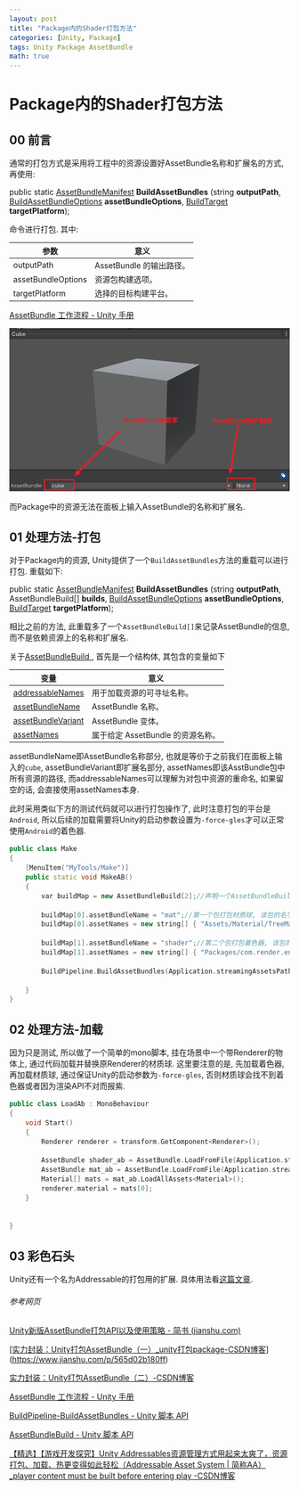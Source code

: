 ```yaml
---
layout: post
title: "Package内的Shader打包方法"
categories: [Unity, Package]
tags: Unity Package AssetBundle
math: true
---
```


# Package内的Shader打包方法

## 00 前言

通常的打包方式是采用将工程中的资源设置好AssetBundle名称和扩展名的方式, 再使用:

public static [AssetBundleManifest](https://docs.unity.cn/cn/2023.1/ScriptReference/AssetBundleManifest.html) **BuildAssetBundles** (string **outputPath**, [BuildAssetBundleOptions](https://docs.unity.cn/cn/2023.1/ScriptReference/BuildAssetBundleOptions.html) **assetBundleOptions**, [BuildTarget](https://docs.unity.cn/cn/2023.1/ScriptReference/BuildTarget.html) **targetPlatform**);

命令进行打包. 其中:

| 参数               | 意义                     |
| ------------------ | ------------------------ |
| outputPath         | AssetBundle 的输出路径。 |
| assetBundleOptions | 资源包构建选项。         |
| targetPlatform     | 选择的目标构建平台。     |

[AssetBundle 工作流程 - Unity 手册](https://docs.unity.cn/cn/2023.1/Manual/AssetBundles-Workflow.html)

![image-20231020114247563](/assets/image/image-20231020114247563.png)

而Package中的资源无法在面板上输入AssetBundle的名称和扩展名.

## 01 处理方法-打包

对于Package内的资源, Unity提供了一个```BuildAssetBundles```方法的重载可以进行打包. 重载如下:

public static [AssetBundleManifest](https://docs.unity.cn/cn/2023.1/ScriptReference/AssetBundleManifest.html) **BuildAssetBundles** (string **outputPath**, AssetBundleBuild[] **builds**, [BuildAssetBundleOptions](https://docs.unity.cn/cn/2023.1/ScriptReference/BuildAssetBundleOptions.html) **assetBundleOptions**, [BuildTarget](https://docs.unity.cn/cn/2023.1/ScriptReference/BuildTarget.html) **targetPlatform**);

相比之前的方法, 此重载多了一个```AssetBundleBuild[]```来记录AssetBundle的信息, 而不是依赖资源上的名称和扩展名.

关于[AssetBundleBuild ](https://docs.unity.cn/cn/2023.1/ScriptReference/AssetBundleBuild.html), 首先是一个结构体, 其包含的变量如下

| 变量                                                         | 意义                              |
| ------------------------------------------------------------ | --------------------------------- |
| [addressableNames](https://docs.unity.cn/cn/2023.1/ScriptReference/AssetBundleBuild-addressableNames.html) | 用于加载资源的可寻址名称。        |
| [assetBundleName](https://docs.unity.cn/cn/2023.1/ScriptReference/AssetBundleBuild-assetBundleName.html) | AssetBundle 名称。                |
| [assetBundleVariant](https://docs.unity.cn/cn/2023.1/ScriptReference/AssetBundleBuild-assetBundleVariant.html) | AssetBundle 变体。                |
| [assetNames](https://docs.unity.cn/cn/2023.1/ScriptReference/AssetBundleBuild-assetNames.html) | 属于给定 AssetBundle 的资源名称。 |

assetBundleName即AssetBundle名称部分, 也就是等价于之前我们在面板上输入的```cube```, assetBundleVariant即扩展名部分, assetNames即该AsstBundle包中所有资源的路径, 而addressableNames可以理解为对包中资源的重命名, 如果留空的话, 会直接使用assetNames本身.

此时采用类似下方的测试代码就可以进行打包操作了, 此时注意打包的平台是```Android```, 所以后续的加载需要将Unity的启动参数设置为```-force-gles```才可以正常使用```Android```的着色器.

```c++
public class Make
{
    [MenuItem("MyTools/Make")]
    public static void MakeAB()
    {
        var buildMap = new AssetBundleBuild[2];//声明一个AssetBundleBuild的数值用于记录AssetBundle包的信息, 此时为了测试直接声明了长度为2的数组, 实际操作的适合可以用List比较灵活, 然后转为数组即可.

        buildMap[0].assetBundleName = "mat";//第一个包打包材质球, 该包的名字
        buildMap[0].assetNames = new string[] { "Assets/Material/TreeMat.mat" };//具体包中包含的材质球路径

        buildMap[1].assetBundleName = "shader";//第二个包打包着色器, 该包的名字
        buildMap[1].assetNames = new string[] { "Packages/com.render.environment/Shaders/Tree/Tree_Lit_Release_10.shader" };//具体包中包含的着色器路径, 这里可以看出该着色器就在Package中
        
        BuildPipeline.BuildAssetBundles(Application.streamingAssetsPath, buildMap, BuildAssetBundleOptions.StrictMode, BuildTarget.Android);//打包命令.

    }
}
```

## 02 处理方法-加载

因为只是测试, 所以做了一个简单的mono脚本, 挂在场景中一个带Renderer的物体上, 通过代码加载并替换原Renderer的材质球. 这里要注意的是, 先加载着色器, 再加载材质球, 通过保证Unity的启动参数为```-force-gles```, 否则材质球会找不到着色器或者因为渲染API不对而报紫.

```c++
public class LoadAb : MonoBehaviour
{
    void Start()
    {
        Renderer renderer = transform.GetComponent<Renderer>();

        AssetBundle shader_ab = AssetBundle.LoadFromFile(Application.streamingAssetsPath + "/shader");
        AssetBundle mat_ab = AssetBundle.LoadFromFile(Application.streamingAssetsPath + "/mat");
        Material[] mats = mat_ab.LoadAllAssets<Material>(); 
        renderer.material = mats[0];
    }


}
```

## 03 彩色石头

Unity还有一个名为Addressable的打包用的扩展. 具体用法看[这篇文章](https://blog.csdn.net/linxinfa/article/details/122390621).

###### 参考网页

[Unity新版AssetBundle打包API以及使用策略 - 简书 (jianshu.com)](https://www.jianshu.com/p/565d02b180ff)

[[实力封装：Unity打包AssetBundle（一）_unity打包package-CSDN博客](https://blog.csdn.net/puss0/article/details/79681013)](https://www.jianshu.com/p/565d02b180ff)

[实力封装：Unity打包AssetBundle（二）-CSDN博客](https://blog.csdn.net/puss0/article/details/79684185)

[AssetBundle 工作流程 - Unity 手册](https://docs.unity.cn/cn/2023.1/Manual/AssetBundles-Workflow.html)

[BuildPipeline-BuildAssetBundles - Unity 脚本 API](https://docs.unity.cn/cn/2023.1/ScriptReference/BuildPipeline.BuildAssetBundles.html)

[AssetBundleBuild - Unity 脚本 API](https://docs.unity.cn/cn/2023.1/ScriptReference/AssetBundleBuild.html)

[【精选】【游戏开发探究】Unity Addressables资源管理方式用起来太爽了，资源打包、加载、热更变得如此轻松（Addressable Asset System | 简称AA）_player content must be built before entering play -CSDN博客](https://blog.csdn.net/linxinfa/article/details/122390621)

